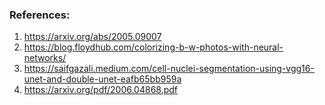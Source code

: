 

### References:
1. https://arxiv.org/abs/2005.09007
2. https://blog.floydhub.com/colorizing-b-w-photos-with-neural-networks/
3. https://saifgazali.medium.com/cell-nuclei-segmentation-using-vgg16-unet-and-double-unet-eafb65bb959a
4. https://arxiv.org/pdf/2006.04868.pdf

